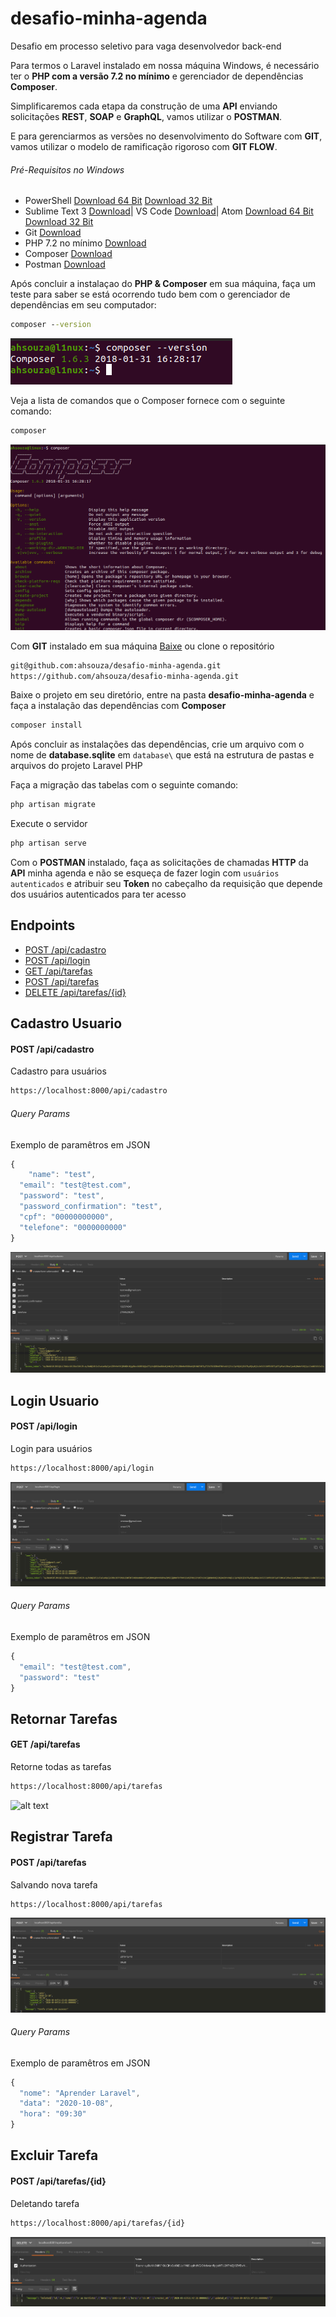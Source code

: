 # desafio-minha-agenda
Desafio em processo seletivo para vaga desenvolvedor back-end


Para termos o Laravel instalado em nossa máquina Windows, é necessário ter o **PHP com a versão 7.2 no mínimo** e gerenciador de dependências **Composer**.

Simplificaremos cada etapa da construção de uma **API** enviando solicitações **REST**, **SOAP** e **GraphQL**, vamos utilizar o **POSTMAN**.

E para gerenciarmos as versões no desenvolvimento do Software com **GIT**, vamos utilizar o modelo de ramificação rigoroso com **GIT FLOW**.



###### Pré-Requisitos no Windows

- PowerShell [Download 64 Bit](https://github.com/PowerShell/PowerShell/releases/download/v7.0.3/PowerShell-7.0.3-win-x64.zip) [Download 32 Bit](https://github.com/PowerShell/PowerShell/releases/download/v7.0.3/PowerShell-7.0.3-win-x86.zip)
- Sublime Text 3 [Download](https://www.sublimetext.com/3)| VS Code [Download](https://code.visualstudio.com/download)| Atom [Download 64 Bit](https://github.com/atom/atom/releases/download/v1.50.0/AtomSetup-x64.exe) [Download 32 Bit](https://github.com/atom/atom/releases/download/v1.50.0/AtomSetup.exe)
- Git [Download](https://git-scm.com/downloads)
- PHP 7.2 no mínimo [Download](https://windows.php.net/download/)
- Composer [Download](https://getcomposer.org/)
- Postman [Download](https://www.postman.com/downloads/)


Após concluir a instalaçao do **PHP & Composer** em sua máquina, faça um teste para saber se está ocorrendo tudo bem com o gerenciador de dependências em seu computador:

```cmd
composer --version
```
![alt text](img/composer-version.png)

Veja a lista de comandos que o Composer fornece com o seguinte comando:

```cmd
composer
```
![alt text](img/composer.png)




Com **GIT** instalado em sua máquina [Baixe](https://github.com/ahsouza/desafio-minha-agenda/archive/master.zip) ou clone o repositório

```sh
git@github.com:ahsouza/desafio-minha-agenda.git
https://github.com/ahsouza/desafio-minha-agenda.git
```

Baixe o projeto em seu diretório, entre na pasta **desafio-minha-agenda** e faça a instalação das dependências com **Composer**

```sh
composer install
```
Após concluir as instalações das dependências, crie um arquivo com o nome de **database.sqlite** em `database\` que está na estrutura de pastas e arquivos do projeto Laravel PHP

Faça a migração das tabelas com o seguinte comando:

```sh
php artisan migrate
```
Execute o servidor

```sh
php artisan serve
```

Com o **POSTMAN** instalado, faça as solicitações de chamadas **HTTP** da **API** minha agenda e não se esqueça de fazer login com `usuários autenticados` e atribuir seu **Token** no cabeçalho da requisição que depende dos usuários autenticados para ter acesso

## Endpoints

  - [POST /api/cadastro](#cadastro-usuario)
  - [POST /api/login](#login-usuario)
  - [GET /api/tarefas](#retornar-tarefas)
  - [POST /api/tarefas](#registrar-tarefa)
  - [DELETE /api/tarefas/{id}](#excluir-tarefa)


## Cadastro Usuario

#### POST /api/cadastro
Cadastro para usuários

```bash
https://localhost:8000/api/cadastro
```
###### Query Params

Exemplo de paramêtros em JSON

```js
{
	"name": "test",
  "email": "test@test.com",
  "password": "test",
  "password_confirmation": "test",
  "cpf": "00000000000",
  "telefone": "0000000000"
}
```

![alt text](img/POST_register.png)

## Login Usuario

#### POST /api/login
Login para usuários

```bash
https://localhost:8000/api/login
```
![alt text](img/POST_login.png)

###### Query Params

Exemplo de paramêtros em JSON

```js
{
  "email": "test@test.com",
  "password": "test"
}
```


## Retornar Tarefas

#### GET /api/tarefas
Retorne todas as tarefas

```bash
https://localhost:8000/api/tarefas
```
![alt text](img/GET_tarefas.png)


## Registrar Tarefa

#### POST /api/tarefas
Salvando nova tarefa

```bash
https://localhost:8000/api/tarefas
```
![alt text](img/POST_tasks.png)


###### Query Params

Exemplo de paramêtros em JSON

```js
{
  "nome": "Aprender Laravel",
  "data": "2020-10-08",
  "hora": "09:30"
}
```

## Excluir Tarefa

#### POST /api/tarefas/{id}
Deletando tarefa

```bash
https://localhost:8000/api/tarefas/{id}
```
![alt text](img/DELETE_task.png)
